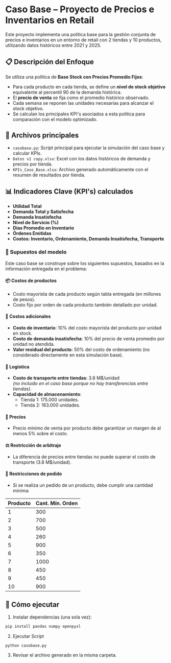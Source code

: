 # Caso Base – Proyecto de Precios e Inventarios en Retail

Este proyecto implementa una política base para la gestión conjunta de precios e inventarios en un entorno de retail con 2 tiendas y 10 productos, utilizando datos históricos entre 2021 y 2025.

## 📋 Descripción del Enfoque

Se utiliza una política de **Base Stock con Precios Promedio Fijos**:
- Para cada producto en cada tienda, se define un **nivel de stock objetivo** equivalente al percentil 90 de la demanda histórica.
- El **precio de venta** se fija como el promedio histórico observado.
- Cada semana se reponen las unidades necesarias para alcanzar el stock objetivo.
- Se calculan los principales KPI's asociados a esta política para comparación con el modelo optimizado.

## 📁 Archivos principales

- `casobase.py`: Script principal para ejecutar la simulación del caso base y calcular KPIs.
- `Datos v1 copy.xlsx`: Excel con los datos históricos de demanda y precios por tienda.
- `KPIs_Caso_Base.xlsx`: Archivo generado automáticamente con el resumen de resultados por tienda.

## 📊 Indicadores Clave (KPI's) calculados

- **Utilidad Total**
- **Demanda Total y Satisfecha**
- **Demanda Insatisfecha**
- **Nivel de Servicio (%)**
- **Días Promedio en Inventario**
- **Órdenes Emitidas**
- **Costos: Inventario, Ordenamiento, Demanda Insatisfecha, Transporte**

### 📐 Supuestos del modelo

Este caso base se construye sobre los siguientes supuestos, basados en la información entregada en el problema:

#### 📦 Costos de productos
- Costo mayorista de cada producto según tabla entregada (en millones de pesos).
- Costo fijo por orden de cada producto también detallado por unidad.

#### 🧾 Costos adicionales
- **Costo de inventario**: 10% del costo mayorista del producto por unidad en stock.
- **Costo de demanda insatisfecha**: 10% del precio de venta promedio por unidad no atendida.
- **Valor residual del producto**: 50% del costo de ordenamiento (no considerado directamente en esta simulación base).

#### 🚚 Logística
- **Costo de transporte entre tiendas**: 3.8 M$/unidad  
  *(no incluido en el caso base porque no hay transferencias entre tiendas)*.
- **Capacidad de almacenamiento**:
  - Tienda 1: 175.000 unidades.
  - Tienda 2: 163.000 unidades.

#### 💸 Precios
- Precio mínimo de venta por producto debe garantizar un margen de al menos 5% sobre el costo.

#### ⚖️ Restricción de arbitraje
- La diferencia de precios entre tiendas no puede superar el costo de transporte (3.8 M$/unidad).

#### 📏 Restricciones de pedido
- Si se realiza un pedido de un producto, debe cumplir una cantidad mínima:

| Producto | Cant. Mín. Orden |
|----------|------------------|
| 1        | 300              |
| 2        | 700              |
| 3        | 500              |
| 4        | 260              |
| 5        | 900              |
| 6        | 350              |
| 7        | 1000             |
| 8        | 450              |
| 9        | 450              |
| 10       | 900              |


## 🚀 Cómo ejecutar

1. Instalar dependencias (una sola vez):

```bash
pip install pandas numpy openpyxl
```
2. Ejecutar Script
```bash
python casobase.py
```
3. Revisar el archivo generado en la misma carpeta.